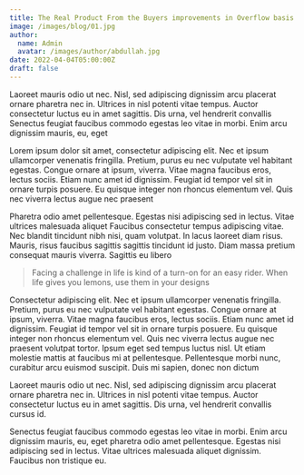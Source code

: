 ```yaml
---
title: The Real Product From the Buyers improvements in Overflow basis.
image: /images/blog/01.jpg
author:
  name: Admin
  avatar: /images/author/abdullah.jpg
date: 2022-04-04T05:00:00Z
draft: false
---
```



Laoreet mauris odio ut nec. Nisl, sed adipiscing dignissim arcu placerat ornare pharetra nec in. Ultrices in nisl potenti vitae tempus. Auctor consectetur luctus eu in amet sagittis. Dis urna, vel hendrerit convallis Senectus feugiat faucibus commodo egestas leo vitae in morbi. Enim arcu dignissim mauris, eu, eget

Lorem ipsum dolor sit amet, consectetur adipiscing elit. Nec et ipsum ullamcorper venenatis fringilla. Pretium, purus eu nec vulputate vel habitant egestas. Congue ornare at ipsum, viverra. Vitae magna faucibus eros, lectus sociis. Etiam nunc amet id dignissim. Feugiat id tempor vel sit in ornare turpis posuere. Eu quisque integer non rhoncus elementum vel. Quis nec viverra lectus augue nec praesent

Pharetra odio amet pellentesque. Egestas nisi adipiscing sed in lectus. Vitae ultrices malesuada aliquet Faucibus consectetur tempus adipiscing vitae. Nec blandit tincidunt nibh nisi, quam volutpat. In lacus laoreet diam risus. Mauris, risus faucibus sagittis sagittis tincidunt id justo. Diam massa pretium consequat mauris viverra. Sagittis eu libero

<Blockquote name="!Alexender Smith">
  Facing a challenge in life is kind of a turn-on for an easy rider. When life gives you lemons, use them in your designs
</Blockquote>

Consectetur adipiscing elit. Nec et ipsum ullamcorper venenatis fringilla. Pretium, purus eu nec vulputate vel habitant egestas. Congue ornare at ipsum, viverra. Vitae magna faucibus eros, lectus sociis. Etiam nunc amet id dignissim. Feugiat id tempor vel sit in ornare turpis posuere. Eu quisque integer non rhoncus elementum vel. Quis nec viverra lectus augue nec praesent volutpat tortor. Ipsum eget sed tempus luctus nisl. Ut etiam molestie mattis at faucibus mi at pellentesque. Pellentesque morbi nunc, curabitur arcu euismod suscipit. Duis mi sapien, donec non dictum

Laoreet mauris odio ut nec. Nisl, sed adipiscing dignissim arcu placerat ornare pharetra nec in. Ultrices in nisl potenti vitae tempus. Auctor consectetur luctus eu in amet sagittis. Dis urna, vel hendrerit convallis cursus id.

Senectus feugiat faucibus commodo egestas leo vitae in morbi. Enim arcu dignissim mauris, eu, eget pharetra odio amet pellentesque. Egestas nisi adipiscing sed in lectus. Vitae ultrices malesuada aliquet dignissim. Faucibus non tristique eu.
